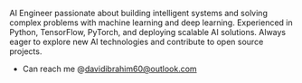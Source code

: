 AI Engineer passionate about building intelligent systems and solving complex problems with machine learning and deep learning. Experienced in Python, TensorFlow, PyTorch, and deploying scalable AI solutions. Always eager to explore new AI technologies and contribute to open source projects.
- Can reach me @davidibrahim60@outlook.com
